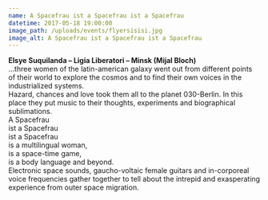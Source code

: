 ```yaml
---
name: A Spacefrau ist a Spacefrau ist a Spacefrau
datetime: 2017-05-18 19:00:00
image_path: /uploads/events/flyersisisi.jpg
image_alt: A Spacefrau ist a Spacefrau ist a Spacefrau
---
```



**Elsye Suquilanda – Ligia Liberatori – Minsk (Mijal Bloch)**
<br>…three women of the latin-american galaxy went out from different points of their world to explore the cosmos and to find their own voices in the industrialized systems.
<br>Hazard, chances and love took them all to the planet 030-Berlin. In this place they put music to their thoughts, experiments and biographical sublimations.
<br>A Spacefrau
<br>ist a Spacefrau
<br>ist a Spacefrau
<br>is a multilingual woman,
<br>is a space-time game,
<br>is a body language and beyond.
<br>Electronic space sounds, gaucho-voltaic female guitars and in-corporeal voice frequencies gather together to tell about the intrepid and exasperating experience from outer space migration.